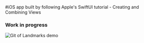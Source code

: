 #iOS app built by following Apple's SwiftUI tutorial - Creating and Combining Views

### Work in progress

![Git of Landmarks demo](https://user-images.githubusercontent.com/90060036/156419068-8d2ea6ab-f903-4bb6-a4c0-0036208f5ac1.gif)


